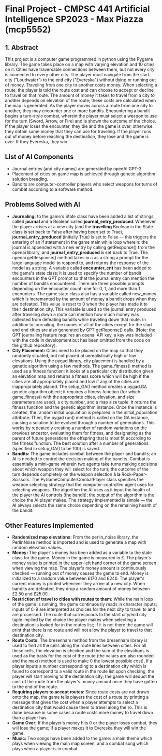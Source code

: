 # Final Project - CMPSC 441 Artificial Intelligence SP2023  - Max Piazza (mcp5552)

## 1. Abstract

This project is a computer game programmed in python using the Pygame library. The game takes place on a map with varying elevation and 10 cities on it. Cities have traversable connections between them, but not every city is connected to every other city. The player must navigate from the start city ("Loudwater") to the end city ("Evereska") without dying or running out of money. Traveling from one city to another costs money. When selecting a route, the player is told the route cost and can choose to accept or decline to travel on that route. The amount of money it takes to travel from a city to another depends on elevation of the route; these costs are calculated when the map is generated. As the player moves across a route from one city to another, they may encounter one or more bandits. Encountering a bandit begins a turn-style combat, wherein the player must select a weapon to use for the turn (Sword, Arrow, or Fire) and is shown the outcome of the choice. If the player loses the encounter, they die and the game is over, otherwise they obtain some money that they can use for traveling. If the player runs out of money before reaching the destination, they lose and the game is over. If they Evereska, they win.

## List of AI Components

- Journal entries (and city names) are generated by openAI GPT-3. 
- Placement of cities on game map is achieved through genetic algorithm solution breeding.
- Bandits are computer-controller players who select weapons for turns of combat according to a software method. 

## Problems Solved with AI

- **Journaling:** to the game's State class have been added a list of strings called **journal** and a Boolean called **journal_entry_produced**. Whenever the player arrives at a new city (and the **travelling** Boolean in the State class is set back to False after having been set to True), **journal_entry_produced** (initially True) is set to False  — this triggers the entering of an if statement in the game main while loop wherein: the journal is appended with a new entry by calling getResponse() from the openai library, and **journal_entry_produced** is set back to True. The openai getResponse() method takes in a as a string a prompt for the large language model to respond to, and returns the response of the model as a string. A variable called **encounter_cnt** has been added to the game's state class; it is used to specify the number of bandit encounters in the GPT prompt so that the journal entry can mention the number of bandits encountered. There are three possible prompts depending on the encounter count: one for 0, 1, and more than 1 encounters. The game state class also has a variable called new_money which is incremented by the amount of money a bandit drops when they are defeated. This value is reset to 0 when the player has made it to their destination city. This variable is used so the journal entry produced after traveling down a route can mention how much money was collected from defeating bandits while traveling down that route. In addition to journaling, the names of all of the cities except for the start and end cities are also generated by GPT getReponse() calls. (Note: the GPT journaling feature requires an openai API key,  a key was included with the code in development but has been omitted from the code on the github repository). 
- **City Placement:** Cities need to be placed on the map so that they randomly situated, but not placed at unrealistically high or low elevations. Using the pygad library, city placement is handled by a genetic algorithm using a few methods. The game_fitness() method is used as a fitness function; it looks at a particular city distribution given an elevation map and returns a fitness score which will be high if the cities are all appropriately placed and low if any of the cities are inappropriately placed. The setup_GA() method creates a pygad.GA genetic algorithm object; it requires a fitness function (for which game_fitness() with the appropriate cities, elevation, and size parameters are used), a city number, and a map size tuple. It returns the fitness function and the genetic algorithm instance. Once the instance is created, the random initial population is prepared in the initial_population attribute. Then, the pygad run() method is called on the GA instance, causing a solution to be evolved through a number of generations. This works by repeatedly creating a number of random variations on the previous ancestor, evaluating them for fitness, and designating as the parent of future generations the offspring that is most fit according to the fitness function. The best solution after a number of generations (specified in setup_GA() to be 100) is saved.
- **Bandits:** The game includes combat between the player and bandits; an AI is needed to control the decision making of the bandits. Combat is essentially a mini-game wherein two agents take turns making decisions about which weapon they will select for the turn; the outcome of the turn depends completely on the weapon selection à la Rock-Paper-Scissors. The PyGameComputerCombatPlayer class specifies the weapon selecting strategy that the computer-controlled agent uses for selecting weapons. The algorithm the AI uses as it input the health of the player the AI controls (the bandit); the output of the algorithm is the choice the AI player makes. The strategy implemented is simple — the AI always selects the same choice depending on the remaining health of the bandit. 

## Other Features Implemented

- **Randomized map elevations:** From the perlin_noise library, the PerlinNoise method is imported and is used to generate a map with random elevation values. 
- **Money:** The player's money has been added as a variable to the state class for the game.  Money in the game is measured in £. The player's money value is printed in the upper-left hand corner of the game screen when viewing the map. The player's money amount is continuously checked — running out of money causes the game to end. Money is initialized to a random value between £170 and £240. The player's current money is printed whenever they arrive at a new city. When bandits are defeated, they drop a random amount of money between £2.50 and £25.00.
- **Restriction of travel to cities with routes to them:** While the main loop of the game is running, the game continuously reads in character inputs; inputs of 0-9 are interpreted as choices for the next city to travel to and are processed. The route that corresponds to the start city/end city tuple implied by the choice the player makes when selecting a destination is looked for in the routes list; if it is not there the game will print that there is no route and will not allow the player to travel to that destination city. 
- **Route Costs:** The bresenham method from the bresenham library is used to find all the cells along the route lines between cities. For all these cells, the elevation is checked and the sum of the elevations is used as the basis for the cost of the route (the values are also rounded and the max() method is used to make 0 the lowest possible cost). If a player inputs a number corresponding to a destination city which is found to correspond to a valid route in the route list upon checking, the player will start moving to the destination city; the game will deduct the cost of the route from the player's money amount once they have gotten to the end of the route. 
- **Requiring players to accept routes:** Since route costs are not drawn onto the map, the game tells players the cost of a route by printing a message that gives the cost when a player attempts to select a destination city that would cause them to travel along the ro. This is done because in some cases a route costs more money to travel down than a player has.
- **Game Over:** If the player's money hits 0 or the player loses combat, they will lose the game; if a player makes it to Evereska they will win the game. 
- **Music:** Two songs have been added to the game: a main theme which plays when viewing the main map screen, and a combat song which plays when a player is in combat. 

